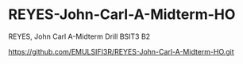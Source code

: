 # REYES-John-Carl-A-Midterm-HO
REYES, John Carl A-Midterm Drill BSIT3 B2

https://github.com/EMULSIFI3R/REYES-John-Carl-A-Midterm-HO.git
